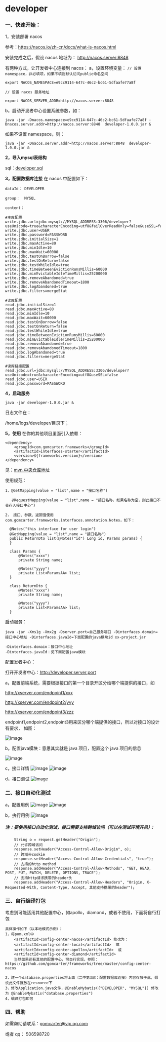 # developer #
### 一、快速开始：

1，安装部署 nacos

参考：https://nacos.io/zh-cn/docs/what-is-nacos.html

安装完成之后，假设 nacos 地址为：  http://nacos.server:8848


有两种方式，让开发者中心连接到 nacos：
a，设置环境变量：
`// 设置 namespace，非必填项，如果不填则默认访问public命名空间`

`export NACOS_NAMESPACE=e9cc9114-647c-46c2-bc61-5dfaafe77a8f`

`// 设置 nacos 服务地址`

`export NACOS_SERVER_ADDR=http://nacos.server:8848`

b，启动开发者中心设置系统参数，如：

`java -jar -Dnacos.namespace=e9cc9114-647c-46c2-bc61-5dfaafe77a8f -Dnacos.server.addr=http://nacos.server:8848  developer-1.0.0.jar &`

如果不设置 namespace，则：

`java -jar -Dnacos.server.addr=http://nacos.server:8848  developer-1.0.0.jar &`

**2，导入mysql表结构**

sql：<a href="https://github.com/gomcarter/developer/blob/master/developer/developer.sql" target="_blank">developer.sql</a>


**3，配置数据库连接**
在 nacos 中配置如下：

```dataId： DEVELOPER```

```group：  MYSQL```

```content：```

```
#主库配置
write.jdbc.url=jdbc:mysql://MYSQL_ADDRESS:3306/developer?useUnicode=true&characterEncoding=utf8&failOverReadOnly=false&useSSL=false
write.jdbc.user=USER
write.jdbc.password=PASSWORD
write.jdbc.initialSize=1
write.jdbc.maxActive=80
write.jdbc.minIdle=10
write.jdbc.maxWait=60000
write.jdbc.testOnBorrow=false
write.jdbc.testOnReturn=false
write.jdbc.testWhileIdle=true
write.jdbc.timeBetweenEvictionRunsMillis=60000
write.jdbc.minEvictableIdleTimeMillis=25200000
write.jdbc.removeAbandoned=true
write.jdbc.removeAbandonedTimeout=1800
write.jdbc.logAbandoned=true
write.jdbc.filters=mergeStat

#读库配置
read.jdbc.initialSize=1
read.jdbc.maxActive=80
read.jdbc.minIdle=10
read.jdbc.maxWait=60000
read.jdbc.testOnBorrow=false
read.jdbc.testOnReturn=false
read.jdbc.testWhileIdle=true
read.jdbc.timeBetweenEvictionRunsMillis=60000
read.jdbc.minEvictableIdleTimeMillis=25200000
read.jdbc.removeAbandoned=true
read.jdbc.removeAbandonedTimeout=1800
read.jdbc.logAbandoned=true
read.jdbc.filters=mergeStat

#读库链接配置
read.jdbc.url=jdbc:mysql://MYSQL_ADDRESS:3306/developer?useUnicode=true&characterEncoding=utf8&useSSL=false
read.jdbc.user=USER
read.jdbc.password=PASSWORD
```

**4，启动服务**

```java -jar developer-1.0.0.jar &```

日志文件在：

/home/logs/developer/目录下；

**5，使用**
在你的其他项目里面引入依赖：

```
<dependency>
    <groupId>com.gomcarter.frameworks</groupId>
    <artifactId>interfaces-starter</artifactId>
    <version>${frameworks.version}</version>
</dependency>
```
见：<a href="https://mvnrepository.com/artifact/com.gomcarter.frameworks/interfaces-starter" target="_blank">mvn 中央仓库地址</a>


使用规范：
```
1，@GetMapping(value = "list",name = "接口名称")

   @RequestMapping(value = "list",name = "接口名称，如果名称为空，则此接口不会存入接口中心")
   
2， 接口、参数、返回值使用com.gomcarter.frameworks.interfaces.annotation.Notes，如下：

  @Notes("this interface for user login")
  @GetMapping(value = "list",name = "接口名称")
  public ReturnDto list(@Notes("id") Long id, Params params) {
  }
  
  class Params {
      @Notes("xxxx")
      private String name;
      
      @Notes("yyyy")
      private List<ParamsAA> list;
  }
  
  class ReturnDto {
      @Notes("xxxx")
      private String name;
      
      @Notes("yyyy")
      private List<ParamsAA> list;
  }
```
启动服务：
```
java -jar -Xms1g -Xmx2g -Dserver.port=自己服务端口 -Dinterfaces.domain=接口中心地址 -Dinterfaces.javaId=下面配置的java模块id xx-project.jar

-Dinterfaces.domain：接口中心地址
-Dinterfaces.javaId：见下面配置java模块
```

配置发者中心：

打开开发者中心：http://developer.server:port


a，配置前端系统，需要根据接口的第一个目录开区分给哪个端提供的接口，如

http://xserver.com/endpoint1/xxx

http://xserver.com/endpoint2/yyy

http://xserver.com/endpoint3/zzz

endpoint1,endpoint2,endpoint3用来区分哪个端提供的接口，所以对接口的设计有要求， 如图：

![image](https://upload-images.jianshu.io/upload_images/19189438-aeda91cbb1640585.png)

b，配置java模块：意思其实就是 java 项目，配置这个 java 项目的信息

![image](https://upload-images.jianshu.io/upload_images/19189438-58f2e07a1a67112f.png)

c，接口详情
![image](https://upload-images.jianshu.io/upload_images/19189438-d53d8b03f5eedba4.png)
![image](https://upload-images.jianshu.io/upload_images/19189438-8d3fcf8bf096b014.png)

d，接口测试
![image](https://upload-images.jianshu.io/upload_images/19189438-43d9d3c47fc2e755.png)

### 二、接口自动化测试
a，配置用例
![image](https://upload-images.jianshu.io/upload_images/19189438-906197ada8af7a95.png)
![image](https://upload-images.jianshu.io/upload_images/19189438-37eb222b999cf3f8.png)

b，执行用例
![image](https://upload-images.jianshu.io/upload_images/19189438-6b662ff6191c4588.png)

##### 注：要使用接口自动化测试，接口需要支持跨域访问（可以在测试环境开启）：
```
    String o = request.getHeader("Origin");
    // 允许跨域访问
    response.setHeader("Access-Control-Allow-Origin", o);
    // 跨域带cookie
    response.setHeader("Access-Control-Allow-Credentials", "true");
    // 支持的http method
    response.addHeader("Access-Control-Allow-Methods", "GET, HEAD, POST, PUT, PATCH, DELETE, OPTIONS, TRACE");
    // 支持http请求携带的header头
    response.addHeader("Access-Control-Allow-Headers", "Origin, X-Requested-With, Content-Type, Accept, 其他支持携带的header");
```

### 三、自行编译打包
考虑到可能适用其他配置中心，如apollo，diamond，或者不使用，下面将自行打包
```
具体操作如下（以本地模式示例）：
1，将pom.xml中 
    <artifactId>config-center-nacos</artifactId> 修改为：
    <artifactId>config-center-local</artifactId>  或
    <artifactId>config-center-apollo</artifactId>  或
    <artifactId>config-center-diamond</artifactId>
    当然如果还有其他的配置中心，可自行实现，参照：https://github.com/gomcarter/frameworks/tree/master/config-center-nacos
    
2，建一个database.properties将上面（二中第3部：配置数据库连接）内容存放于此，假设此文件就放在resource下
3，修改Application.java文件，@EnableMybatis({"DEVELOPER", "MYSQL"}) 修改为 @EnableMybatis("database.properties")
4，编译打包即可
```

### 四、帮助

如需帮助请联系：gomcarter@vip.qq.com

或者 qq： 506598720

